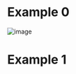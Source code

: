 # Example 0
![image](https://user-images.githubusercontent.com/60018973/160170162-d097cfd0-a502-4c85-95bb-45eaaaea70d8.png)

# Example 1
